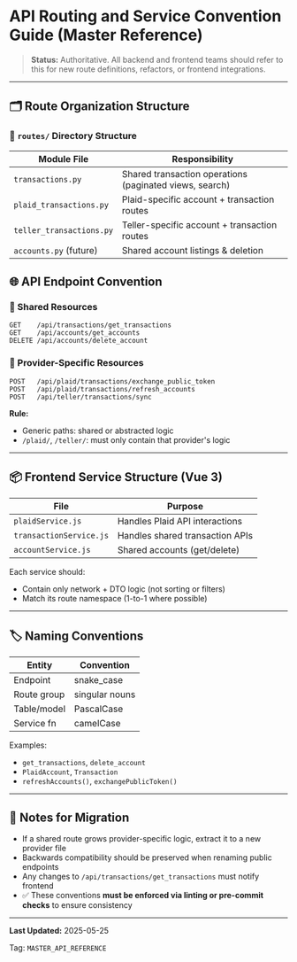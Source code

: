 # API Routing and Service Convention Guide (Master Reference)

> **Status:** Authoritative. All backend and frontend teams should refer to this for new route definitions, refactors, or frontend integrations.

---

## 🗂️ Route Organization Structure

### 📁 `routes/` Directory Structure

| Module File              | Responsibility                                          |
| ------------------------ | ------------------------------------------------------- |
| `transactions.py`        | Shared transaction operations (paginated views, search) |
| `plaid_transactions.py`  | Plaid-specific account + transaction routes             |
| `teller_transactions.py` | Teller-specific account + transaction routes            |
| `accounts.py` (future)   | Shared account listings & deletion                      |

## 🌐 API Endpoint Convention

### 🔸 Shared Resources

```
GET    /api/transactions/get_transactions
GET    /api/accounts/get_accounts
DELETE /api/accounts/delete_account
```

### 🔹 Provider-Specific Resources

```
POST   /api/plaid/transactions/exchange_public_token
POST   /api/plaid/transactions/refresh_accounts
POST   /api/teller/transactions/sync
```

**Rule:**

- Generic paths: shared or abstracted logic
- `/plaid/`, `/teller/`: must only contain that provider's logic

---

## 📦 Frontend Service Structure (Vue 3)

| File                    | Purpose                         |
| ----------------------- | ------------------------------- |
| `plaidService.js`       | Handles Plaid API interactions  |
| `transactionService.js` | Handles shared transaction APIs |
| `accountService.js`     | Shared accounts (get/delete)    |

Each service should:

- Contain only network + DTO logic (not sorting or filters)
- Match its route namespace (1-to-1 where possible)

---

## 🏷️ Naming Conventions

| Entity      | Convention     |
| ----------- | -------------- |
| Endpoint    | snake_case     |
| Route group | singular nouns |
| Table/model | PascalCase     |
| Service fn  | camelCase      |

Examples:

- `get_transactions`, `delete_account`
- `PlaidAccount`, `Transaction`
- `refreshAccounts()`, `exchangePublicToken()`

---

## 📍 Notes for Migration

- If a shared route grows provider-specific logic, extract it to a new provider file
- Backwards compatibility should be preserved when renaming public endpoints
- Any changes to `/api/transactions/get_transactions` must notify frontend
- ✅ These conventions **must be enforced via linting or pre-commit checks** to ensure consistency

---

**Last Updated:** 2025-05-25

Tag: `MASTER_API_REFERENCE`
